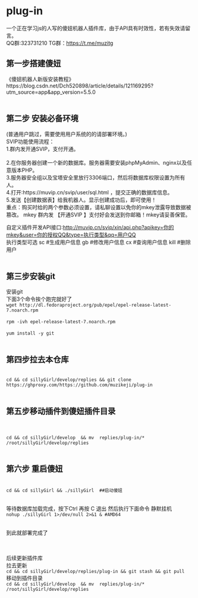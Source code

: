 # plug-in
一个正在学习js的人写的傻妞机器人插件库，由于API具有时效性，若有失效请留言。<br>QQ群:323731210
TG群：https://t.me/muzitg
<h2>第一步搭建傻妞<br></h2>
《傻妞机器人新版安装教程》https://blog.csdn.net/Dch520898/article/details/121169295?utm_source=app&app_version=5.5.0
<br><br><h2>第二步 安装必备环境</h2>(普通用户跳过，需要使用用户系统的的请部署环境。)<br>
SVIP功能使用流程：<br>
1.群内发开通SVIP，支付开通。<br>
<br>2.在你服务器创建一个新的数据库。服务器需要安装phpMyAdmin、nginx以及任意版本PHP。
<br>3.服务器安全组以及宝塔安全里放行3306端口，然后将数据库权限设置为所有人。
<br>4.打开∶https://muvip.cn/svip/user/sql.html ，提交正确的数据库信息。
<br>5.发送【创建数据表】给我机器人。显示创建成功后，即可使用！
<br>重点：购买时给的两个参数必须设置，请私聊设置以免你的mkey泄露导致数据被篡改。
mkey 群内发 【开通SVIP 】支付好会发送到你邮箱！mkey请妥善保管。

自定义插件开发API接口∶http://muvip.cn/svip/xin/api.php?apikey=你的mkey&user=你的授权QQ&type=执行类型&qq=用户QQ<br>
执行类型可选 sc #生成用户信息  gb #修改用户信息  cx #查询用户信息   kill  #删除用户
<br><br><h2>第三步安装git</h2>
安装git
<br>
下面3个命令挨个跑完就好了<br>
`wget http://dl.fedoraproject.org/pub/epel/epel-release-latest-7.noarch.rpm`
<br><br>`rpm -ivh epel-release-latest-7.noarch.rpm`
<br><br>`yum install -y git`
<br><br><h2>第四步拉去本仓库</h2>
<br>`cd && cd sillyGirl/develop/replies && git clone https://ghproxy.com/https://github.com/muzikeji/plug-in`
<br><br><h2>第五步移动插件到傻妞插件目录</h2>
<br><br>`cd && cd sillyGirl/develop  && mv  replies/plug-in/* /root/sillyGirl/develop/replies`
<br><br><h2>第六步 重启傻妞</h2>
<br>`cd && cd sillyGirl && ./sillyGirl  ##启动傻妞`

<br>等待数据库加载完成，按下Ctrl 再按 C 退出
然后执行下面命令 静默挂机
<br>`nohup ./sillyGirl 1>/dev/null 2>&1 & #AMD64`

<br>到此就部署完成了

<br><br>后续更新插件库
<br>拉去更新
<br>`cd && cd sillyGirl/develop/replies/plug-in && git stash && git pull `
<br>移动到插件目录
<br>`cd && cd sillyGirl/develop  && mv  replies/plug-in/* /root/sillyGirl/develop/replies`
